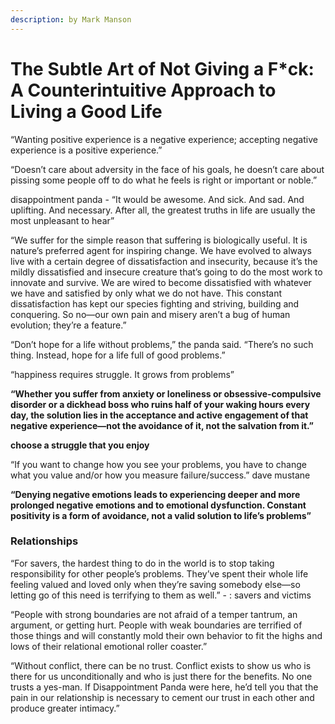 ```yaml
---
description: by Mark Manson
---
```


# The Subtle Art of Not Giving a F\*ck: A Counterintuitive Approach to Living a Good Life

“Wanting positive experience is a negative experience; accepting negative experience is a positive experience.”

“Doesn’t care about adversity in the face of his goals, he doesn’t care about pissing some people off to do what he feels is right or important or noble.”

disappointment panda - “It would be awesome. And sick. And sad. And uplifting. And necessary. After all, the greatest truths in life are usually the most unpleasant to hear”

“We suffer for the simple reason that suffering is biologically useful. It is nature’s preferred agent for inspiring change. We have evolved to always live with a certain degree of dissatisfaction and insecurity, because it’s the mildly dissatisfied and insecure creature that’s going to do the most work to innovate and survive. We are wired to become dissatisfied with whatever we have and satisfied by only what we do not have. This constant dissatisfaction has kept our species fighting and striving, building and conquering. So no—our own pain and misery aren’t a bug of human evolution; they’re a feature.”

“Don’t hope for a life without problems,” the panda said. “There’s no such thing. Instead, hope for a life full of good problems.”

“happiness requires struggle. It grows from problems”

**“Whether you suffer from anxiety or loneliness or obsessive-compulsive disorder or a dickhead boss who ruins half of your waking hours every day, the solution lies in the acceptance and active engagement of that negative experience—not the avoidance of it, not the salvation from it.”**

**choose a struggle that you enjoy**

“If you want to change how you see your problems, you have to change what you value and/or how you measure failure/success.”  dave mustane

**“Denying negative emotions leads to experiencing deeper and more prolonged negative emotions and to emotional dysfunction. Constant positivity is a form of avoidance, not a valid solution to life’s problems”**

### Relationships

“For savers, the hardest thing to do in the world is to stop taking responsibility for other people’s problems. They’ve spent their whole life feeling valued and loved only when they’re saving somebody else—so letting go of this need is terrifying to them as well.” - : savers and victims

“People with strong boundaries are not afraid of a temper tantrum, an argument, or getting hurt. People with weak boundaries are terrified of those things and will constantly mold their own behavior to fit the highs and lows of their relational emotional roller coaster.”

“Without conflict, there can be no trust. Conflict exists to show us who is there for us unconditionally and who is just there for the benefits. No one trusts a yes-man. If Disappointment Panda were here, he’d tell you that the pain in our relationship is necessary to cement our trust in each other and produce greater intimacy.”
